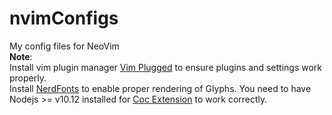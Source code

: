 # nvimConfigs
My config files for NeoVim  
**Note**:   
Install vim plugin manager [Vim Plugged](https://github.com/junegunn/vim-plug) to ensure plugins and settings work properly.  
Install [NerdFonts](https://github.com/ryanoasis/nerd-fonts)  to enable proper rendering of Glyphs.
You need to have Nodejs >= v10.12 installed for [Coc Extension](https://github.com/neoclide/coc.nvim) to work correctly.  